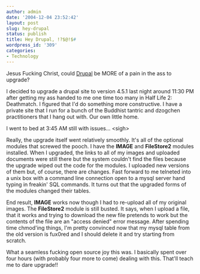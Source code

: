 ```yaml
---
author: admin
date: '2004-12-04 23:52:42'
layout: post
slug: hey-drupal
status: publish
title: Hey Drupal, !?$@!$#
wordpress_id: '309'
categories:
- Technology
---
```

<p>Jesus Fucking Christ, could <a href="http://www.drupal.org">Drupal</a> be 
MORE of a pain in the ass to upgrade?</p>
<p>I decided to upgrade a drupal site to version 4.5.1 last night around 11:30 
PM after getting my ass handed to me one time too many in Half Life 2: 
Deathmatch. I figured that I&#39;d do something more constructive. I have a private 
site that I run for a bunch of the Buddhist tantric and dzogchen practitioners 
that I hang out with. Our own little home.</p>
<p>I went to bed at 3:45 AM still with issues... &lt;sigh&gt;</p>
<p>Really, the upgrade itself went relatively smoothly. It&#39;s all of the optional 
modules that screwed the pooch. I have the <b>IMAGE</b> and <b>FileStore2</b> 
modules installed. When I upgraded, the links to all of my images and uploaded 
documents were still there but the system couldn&#39;t find the files because the 
upgrade wiped out the code for the modules. I uploaded new versions of them but, 
of course, there are changes. Fast forward to me telneted into a unix box with a 
command line connection open to a mysql server hand typing in freakin&#39; SQL 
commands. It turns out that the upgraded forms of the modules changed their 
tables.</p>
<p>End result, <b>IMAGE</b> works now though I had to re-upload all of my 
original images. The <b>FileStore2</b> module is still busted. It says, when I 
upload a file, that it works and trying to download the new file pretends to 
work but the contents of the file are an &quot;access denied&quot; error message. After 
spending time chmod&#39;ing things, I&#39;m pretty convinced now that my mysql table 
from the old version is fux0red and I should delete it and try starting from 
scratch.</p>
<p>What a seamless fucking open source joy this was. I basically spent over four 
hours (with probably four more to come) dealing with this. That&#39;ll teach me to 
dare upgrade!!</p>
